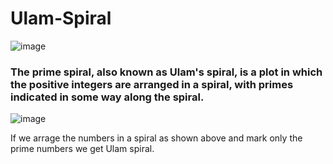 ﻿# Ulam-Spiral
![image](https://user-images.githubusercontent.com/65938161/194698360-e1226709-b7f4-4bc2-800b-cdd27a19cc94.png)

### The prime spiral, also known as Ulam's spiral, is a plot in which the positive integers are arranged in a spiral, with primes indicated in some way along the spiral.

![image](https://user-images.githubusercontent.com/65938161/194698482-c2b7a84f-43fd-434a-9241-d2b729bb4df7.png)

If we arrage the numbers in a spiral as shown above and mark only the prime numbers we get Ulam spiral.
